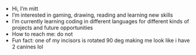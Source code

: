 - Hi, I’m mitt
- I’m interested in gaming, drawing, reading and learning new skills
- I’m currently learning coding in different languages for different kinds of projects and future opportunities
- How to reach me: do not
- Fun fact: one of my incisors is rotated 90 deg making me look like i have 2 canines lol

<!---
heyimmitt/heyimmitt is a ✨ special ✨ repository because its `README.md` (this file) appears on your GitHub profile.
You can click the Preview link to take a look at your changes.
--->
